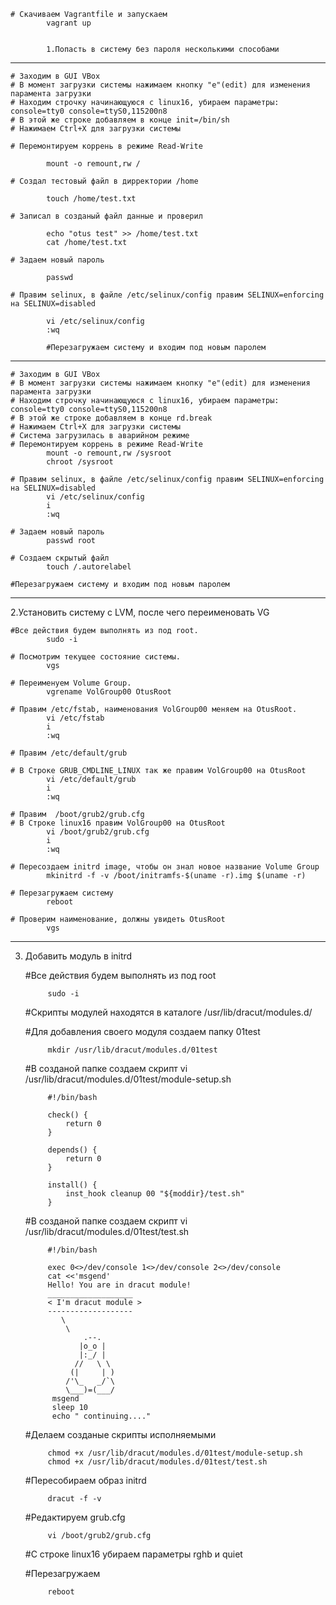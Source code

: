 	# Скачиваем Vagrantfile и запускаем
			vagrant up


			1.Попасть в систему без пароля несколькими способами
---------------------------------------------------------------------------------------------------------
	
	# Заходим в GUI VBox
	# В момент загрузки системы нажимаем кнопку "е"(edit) для изменения парамента загрузки
	# Находим строчку начинающуюся с linux16, убираем параметры: console=tty0 console=ttyS0,115200n8
	# В этой же строке добавляем в конце init=/bin/sh
	# Нажимаем Ctrl+X для загрузки системы

	# Перемонтируем коррень в режиме Read-Write
			
			mount -o remount,rw /

	# Создал тестовый файл в дирректории /home
			
			touch /home/test.txt

	# Записал в созданый файл данные и проверил 
			
			echo "otus test" >> /home/test.txt
			cat /home/test.txt

	# Задаем новый пароль 
			
			passwd

	# Правим selinux, в файле /etc/selinux/config правим SELINUX=enforcing на SELINUX=disabled
			
			vi /etc/selinux/config 
			:wq

			#Перезагружаем систему и входим под новым паролем

-------------------------------------------------------------------------------------------------------
	
	# Заходим в GUI VBox
	# В момент загрузки системы нажимаем кнопку "е"(edit) для изменения парамента загрузки
	# Находим строчку начинающуюся с linux16, убираем параметры: console=tty0 console=ttyS0,115200n8
	# В этой же строке добавляем в конце rd.break
	# Нажимаем Ctrl+X для загрузки системы
	# Система загрузилась в аварийном режиме
    # Перемонтируем коррень в режиме Read-Write
			mount -o remount,rw /sysroot
			chroot /sysroot

	# Правим selinux, в файле /etc/selinux/config правим SELINUX=enforcing на SELINUX=disabled
			vi /etc/selinux/config 
			i
			:wq

	# Задаем новый пароль
			passwd root

	# Создаем скрытый файл
			touch /.autorelabel

	#Перезагружаем систему и входим под новым паролем
	
------------------------------------------------------------------------------------------------------

2.Установить систему с LVM, после чего переименовать VG

	#Все действия будем выполнять из под root.
			sudo -i

	# Посмотрим текущее состояние системы.
			vgs

	# Переименуем Volume Group.
			vgrename VolGroup00 OtusRoot

	# Правим /etc/fstab, наименования VolGroup00 меняем на OtusRoot.
			vi /etc/fstab
			i
			:wq

	# Правим /etc/default/grub
	
	# В Строке GRUB_CMDLINE_LINUX так же правим VolGroup00 на OtusRoot
			vi /etc/default/grub
			i
			:wq

	# Правим  /boot/grub2/grub.cfg
	# В Строке linux16 правим VolGroup00 на OtusRoot
			vi /boot/grub2/grub.cfg
			i
			:wq

	# Пересоздаем initrd image, чтобы он знал новое название Volume Group
			mkinitrd -f -v /boot/initramfs-$(uname -r).img $(uname -r)

	# Перезагружаем систему
			reboot

	# Проверим наименование, должны увидеть OtusRoot
			vgs

----------------------------------------------------------------------------------------------------

3. Добавить модуль в initrd

	#Все действия будем выполнять из под root
	
			sudo -i
	
	#Скрипты модулей находятся в каталоге /usr/lib/dracut/modules.d/
	
	#Для добавления своего модуля создаем папку 01test
			
			mkdir /usr/lib/dracut/modules.d/01test

	#В созданой папке создаем скрипт vi /usr/lib/dracut/modules.d/01test/module-setup.sh
			
			#!/bin/bash

			check() {
				return 0
			}

			depends() {
				return 0
			}
			
			install() {
				inst_hook cleanup 00 "${moddir}/test.sh"
			}


	#В созданой папке создаем скрипт vi /usr/lib/dracut/modules.d/01test/test.sh

			#!/bin/bash
			
			exec 0<>/dev/console 1<>/dev/console 2<>/dev/console
			cat <<'msgend'
			Hello! You are in dracut module!
			___________________
			< I'm dracut module >
			-------------------
               \
                \
                    .--.
                   |o_o |
                   |:_/ |
                  //   \ \
                 (|     | )
                /'\_   _/`\
                \___)=(___/
             msgend
             sleep 10
             echo " continuing...."

	#Делаем созданые скрипты исполняемыми
			
			chmod +x /usr/lib/dracut/modules.d/01test/module-setup.sh
			chmod +x /usr/lib/dracut/modules.d/01test/test.sh

	#Пересобираем образ initrd
			
			dracut -f -v

	#Редактируем grub.cfg
			
			vi /boot/grub2/grub.cfg

	#С строке linux16 убираем параметры rghb и quiet

	#Перезагружаем 
			
			reboot






